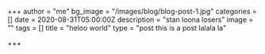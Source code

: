 +++
author = "me"
bg_image = "/images/blog/blog-post-1.jpg"
categories = []
date = 2020-08-31T05:00:00Z
description = "stan loona losers"
image = ""
tags = []
title = "heloo world"
type = "post this is a post lalala la"

+++
